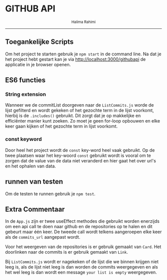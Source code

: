 # GITHUB API

<center>
    <small>Halima Rahimi </small>
</center>

---

## Toegankelijke Scripts

Om het project te starten gebruik je `npm start` in de command line.
Na dat je het project hebt gestart kan je via [http://localhost:3000/githubapi](http://localhost:3000/githubapi) de applicatie in je browser openen.

## ES6 functies

### String extension

Wanneer we de commitList doorgeven naar de `ListCommits.js` worde de lijst gefilterd en wordt gekeken of het gezochte term in de lijst voorkomt, hierbij is de `.includes()` gebruikt. Dit zorgt dat je op makkelijke en efficiënter manier kunt zoeken. Zo moet je geen for-loop opbouwen en elke keer gaan kijken of het gezochte term in lijst voorkomt.

### const keyword

Door heel het project wordt de `const` key-word heel vaak gebruikt. Op de twee plaatsen waar het key-woord `const` gebruikt wordt is vooral om te zorgen dat de value van de data niet veranderd en hier gaat het over url's en het ophalen van data.

## runnen van testen

Om de testen te runnen gebruik je `npm test`.

## Extra Commentaar

In de `App.js` zijn er twee useEffect methodes die gebruikt worden enerzijds om een api call te doen naar github en de repositories op te halen en dit gebeurt maar één keer. De tweede call wordt telkens aangeroepen elke keer als de `commits_url` aangepast wordt.

Voor het weergeven van de repositories is er gebruik gemaakt van `Card`. Het doorlinken naar de commits is er gebruik gemaakt van `Link`.

Bij `ListCommits.js` wordt er nagekeken of de lijst die we binnen krijgen niet leeg is, als de lijst niet leeg is dan worden de commits weergegeven en als het wel leeg is dan wordt een message `your list is empty` weergegeven.
